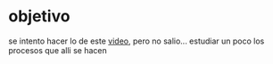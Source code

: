 [video]: https://www.youtube.com/watch?v=avo71iW9mI4&ab_channel=OnlineTutorials

# objetivo
se intento hacer lo de este [video], pero no salio... estudiar un poco los procesos que alli se hacen
